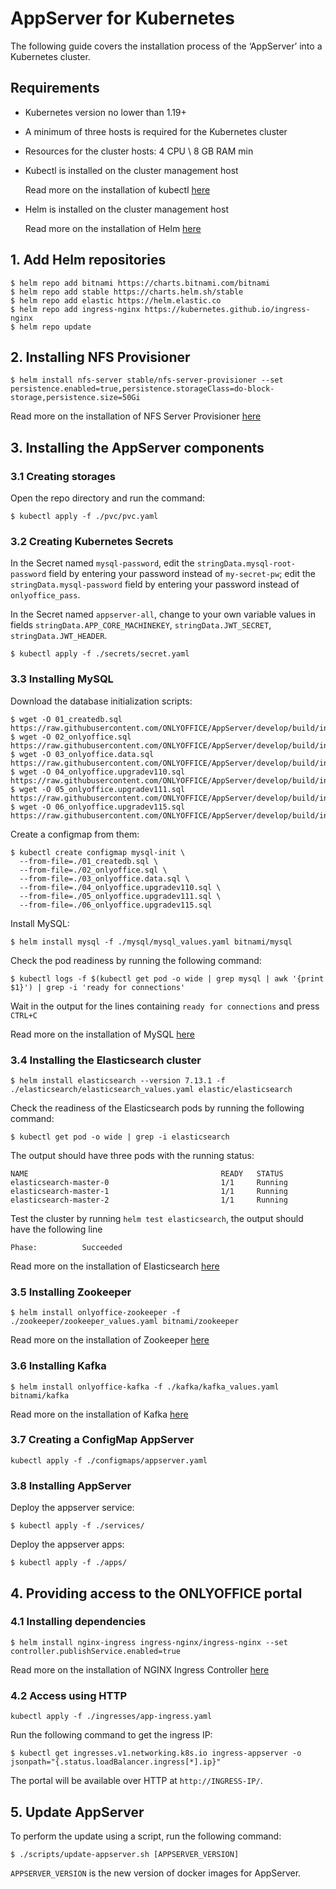 # AppServer for Kubernetes
The following guide covers the installation process of the ‘AppServer’ into a Kubernetes cluster.

## Requirements
  - Kubernetes version no lower than 1.19+
  - A minimum of three hosts is required for the Kubernetes cluster
  - Resources for the cluster hosts: 4 CPU \ 8 GB RAM min
  - Kubectl is installed on the cluster management host

    Read more on the installation of kubectl [here](https://kubernetes.io/docs/tasks/tools/install-kubectl/)
  - Helm is installed on the cluster management host
    
    Read more on the installation of Helm [here](https://helm.sh/docs/intro/install/)

## 1. Add Helm repositories
```
$ helm repo add bitnami https://charts.bitnami.com/bitnami
$ helm repo add stable https://charts.helm.sh/stable
$ helm repo add elastic https://helm.elastic.co
$ helm repo add ingress-nginx https://kubernetes.github.io/ingress-nginx
$ helm repo update
```

## 2. Installing NFS Provisioner
```
$ helm install nfs-server stable/nfs-server-provisioner --set persistence.enabled=true,persistence.storageClass=do-block-storage,persistence.size=50Gi
```
Read more on the installation of NFS Server Provisioner [here](https://github.com/helm/charts/tree/master/stable/nfs-server-provisioner)

## 3. Installing the AppServer components

### 3.1 Creating storages
Open the repo directory and run the command:
```
$ kubectl apply -f ./pvc/pvc.yaml
```

### 3.2 Creating Kubernetes Secrets
In the Secret named `mysql-password`, edit the `stringData.mysql-root-password` field by entering your password instead of `my-secret-pw`;
edit the `stringData.mysql-password` field by entering your password instead of `onlyoffice_pass`.

In the Secret named `appserver-all`, change to your own variable values in fields `stringData.APP_CORE_MACHINEKEY`, `stringData.JWT_SECRET`, `stringData.JWT_HEADER`.
```
$ kubectl apply -f ./secrets/secret.yaml
```

### 3.3 Installing MySQL
Download the database initialization scripts:
```
$ wget -O 01_createdb.sql https://raw.githubusercontent.com/ONLYOFFICE/AppServer/develop/build/install/docker/config/createdb.sql
$ wget -O 02_onlyoffice.sql https://raw.githubusercontent.com/ONLYOFFICE/AppServer/develop/build/install/docker/config/onlyoffice.sql
$ wget -O 03_onlyoffice.data.sql https://raw.githubusercontent.com/ONLYOFFICE/AppServer/develop/build/install/docker/config/onlyoffice.data.sql
$ wget -O 04_onlyoffice.upgradev110.sql https://raw.githubusercontent.com/ONLYOFFICE/AppServer/develop/build/install/docker/config/onlyoffice.upgradev110.sql
$ wget -O 05_onlyoffice.upgradev111.sql https://raw.githubusercontent.com/ONLYOFFICE/AppServer/develop/build/install/docker/config/onlyoffice.upgradev111.sql
$ wget -O 06_onlyoffice.upgradev115.sql https://raw.githubusercontent.com/ONLYOFFICE/AppServer/develop/build/install/docker/config/onlyoffice.upgradev115.sql
```

Create a configmap from them:
```
$ kubectl create configmap mysql-init \
  --from-file=./01_createdb.sql \
  --from-file=./02_onlyoffice.sql \
  --from-file=./03_onlyoffice.data.sql \
  --from-file=./04_onlyoffice.upgradev110.sql \
  --from-file=./05_onlyoffice.upgradev111.sql \
  --from-file=./06_onlyoffice.upgradev115.sql
```
Install MySQL:
```
$ helm install mysql -f ./mysql/mysql_values.yaml bitnami/mysql
```

Check the pod readiness by running the following command:
```
$ kubectl logs -f $(kubectl get pod -o wide | grep mysql | awk '{print $1}') | grep -i 'ready for connections'
```
Wait in the output for the lines containing `ready for connections` and press `CTRL+C`

Read more on the installation of MySQL [here](https://github.com/bitnami/charts/tree/master/bitnami/mysql)

### 3.4 Installing the Elasticsearch cluster
```
$ helm install elasticsearch --version 7.13.1 -f ./elasticsearch/elasticsearch_values.yaml elastic/elasticsearch
```
Check the readiness of the Elasticsearch pods by running the following command:
```
$ kubectl get pod -o wide | grep -i elasticsearch
```
The output should have three pods with the running status:
```
NAME                                           READY   STATUS    
elasticsearch-master-0                         1/1     Running   
elasticsearch-master-1                         1/1     Running   
elasticsearch-master-2                         1/1     Running   
```
Test the cluster by running `helm test elasticsearch`, the output should have the following line
```
Phase:          Succeeded
```
Read more on the installation of Elasticsearch [here](https://github.com/elastic/helm-charts/tree/master/elasticsearch)

### 3.5 Installing Zookeeper
```
$ helm install onlyoffice-zookeeper -f ./zookeeper/zookeeper_values.yaml bitnami/zookeeper
```
Read more on the installation of Zookeeper [here](https://github.com/bitnami/charts/tree/master/bitnami/zookeeper)

### 3.6 Installing Kafka
```
$ helm install onlyoffice-kafka -f ./kafka/kafka_values.yaml bitnami/kafka
```
Read more on the installation of Kafka [here](https://github.com/bitnami/charts/tree/master/bitnami/kafka)

### 3.7 Creating a ConfigMap AppServer
```
kubectl apply -f ./configmaps/appserver.yaml
```

### 3.8 Installing AppServer
Deploy the appserver service:
```
$ kubectl apply -f ./services/
```
Deploy the appserver apps:
```
$ kubectl apply -f ./apps/
```

## 4. Providing access to the ONLYOFFICE portal

### 4.1 Installing dependencies
```
$ helm install nginx-ingress ingress-nginx/ingress-nginx --set controller.publishService.enabled=true
```
Read more on the installation of NGINX Ingress Controller [here](https://github.com/kubernetes/ingress-nginx/tree/master/charts/ingress-nginx)

### 4.2 Access using HTTP
```
kubectl apply -f ./ingresses/app-ingress.yaml
```
Run the following command to get the ingress IP:
```
$ kubectl get ingresses.v1.networking.k8s.io ingress-appserver -o jsonpath="{.status.loadBalancer.ingress[*].ip}"
```
The portal will be available over HTTP at `http://INGRESS-IP/`.

## 5. Update AppServer

To perform the update using a script, run the following command:
```
$ ./scripts/update-appserver.sh [APPSERVER_VERSION]
```
`APPSERVER_VERSION` is the new version of docker images for AppServer.
